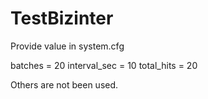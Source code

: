 TestBizinter
============

Provide value in system.cfg

batches = 20
interval_sec = 10
total_hits = 20

Others are not been used.
